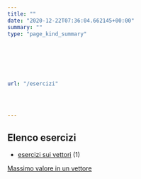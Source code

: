 ```yaml
---
title: ""
date: "2020-12-22T07:36:04.662145+00:00"
summary: ""
type: "page_kind_summary"







url: "/esercizi"




---
```




## Elenco esercizi 



* [esercizi sui vettori](/category/esercizi-sui-vettori) (1)


[Massimo valore in un vettore](/esercizi/trovare-il-massimo-di-un-vettore)






